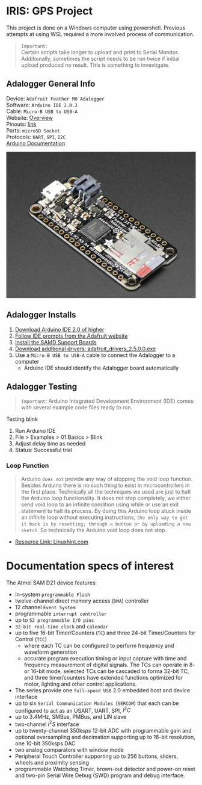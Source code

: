 # IRIS: GPS Project

This project is done on a Windows computer using powershell. Previous attempts at using WSL required a more involved process of communication.

> `Important`: <br>Certain scripts take longer to upload and print to Serial Monitor. Additionally, sometimes the script needs to be run twice if initial upload produced no result. This is something to investigate.</br>

## Adalogger General Info

Device: `Adafruit Feather M0 Adalogger `\
Software: `Arduino IDE 2.0.3`\
Cable: `Micro-B USB to USB-A`\
Website: [Overview](https://learn.adafruit.com/adafruit-feather-m0-adalogger/overview) \
Pinouts: [link](https://learn.adafruit.com/adafruit-feather-m0-adalogger/pinouts) \
Parts: `microSD Socket`\
Protocols: `UART`, `SPI`, `I2C`\
[Arduino Documentation](https://www.ele.uri.edu/courses/ele205/ELE205Lab/ELE205_Lab_files/Arduino%20-%20Reference.pdf)

![Adalogger](images/Adalogger.png)

## Adalogger Installs

1.  [Download Arduino IDE 2.0 of higher](https://www.arduino.cc/en/software)
2.  [Follow IDE prompts from the Adafruit website ](https://learn.adafruit.com/adafruit-feather-m0-adalogger/setup)
3.  [Install the SAMD Support Boards](https://learn.adafruit.com/adafruit-feather-m0-adalogger/using-with-arduino-ide)
4.  [Download additional drivers: adafruit_drivers_2.5.0.0.exe](https://github.com/adafruit/Adafruit_Windows_Drivers/releases)
5.  Use a `Micro-B USB to USB-A` cable to connect the Adalogger to a computer
    - Arduino IDE should identify the Adalogger board automatically

## Adalogger Testing

> `Important`: Arduino Integrated Development Environment (IDE) comes with several example code files ready to run.

Testing blink

1.  Run Arduino IDE
2.  File > Examples > 01.Basics > Blink
3.  Adjust delay time as needed
4.  Status: Successful trial

### Loop Function

> Arduino `does not` provide any way of stopping the void loop function. Besides Arduino there is no such thing to exist in microcontrollers in the first place. Technically all the techniques we used are just to halt the Arduino loop functionality. It does not stop completely, we either send void loop to an infinite condition using while or use an exit statement to halt its process. By doing this Arduino loop stuck inside an infinite loop without executing instructions, `the only way to get it back is by resetting; through a button or by uploading a new sketch`. So technically the Arduino void loop does not stop.

- [Resource Link: Linuxhint.com](https://linuxhint.com/stop-void-loop-function-arduino/)

# Documentation specs of interest

The Atmel SAM D21 device features:

- In-system `programmable Flash`
- twelve-channel direct memory access (`DMA`) controller
- 12 channel `Event System`
- programmable `interrupt controller`
- up to `52 programmable I/O pins`
- `32-bit real-time clock` and `calendar`
- up to five 16-bit Timer/Counters (`TC`) and three 24-bit Timer/Counters for Control (`TCC`)
  - where each TC can be configured to perform frequency and waveform generation
  - accurate program execution timing or input capture with time and frequency measurement of digital signals. The TCs can operate in 8- or 16-bit mode, selected TCs can be cascaded to forma 32-bit TC, and three timer/counters have extended functions optimized for motor, lighting and other control applications.
- The series provide one `full-speed USB` 2.0 embedded host and device interface
- up to six `Serial Communication Modules `(`SERCOM`) that each can be configured to act as an USART, UART, SPI, $I^2C$
- up to 3.4MHz, SMBus, PMBus, and LIN slave
- two-channel $I^2S$ interface
- up to twenty-channel 350ksps 12-bit ADC with programmable gain and optional oversampling and decimation supporting up to 16-bit resolution, one 10-bit 350ksps DAC
- two analog comparators with window mode
- Peripheral Touch Controller supporting up to 256 buttons, sliders, wheels and proximity sensing
- programmable Watchdog Timer, brown-out
  detector and power-on reset and two-pin Serial Wire Debug (SWD) program and debug interface.
